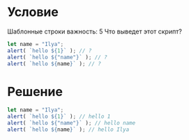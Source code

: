 # Условие
Шаблонные строки
важность: 5
Что выведет этот скрипт?
```js
let name = "Ilya";
alert( `hello ${1}` ); // ?
alert( `hello ${"name"}` ); // ?
alert( `hello ${name}` ); // ?
```
# Решение

```js
let name = "Ilya";
alert( `hello ${1}` ); // hello 1
alert( `hello ${"name"}` ); // hello name
alert( `hello ${name}` ); // hello Ilya
```